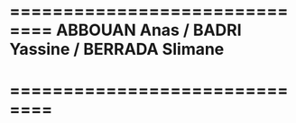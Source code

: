 ==============================
  ABBOUAN Anas / BADRI Yassine / BERRADA Slimane
==============================
==============================
==============================
